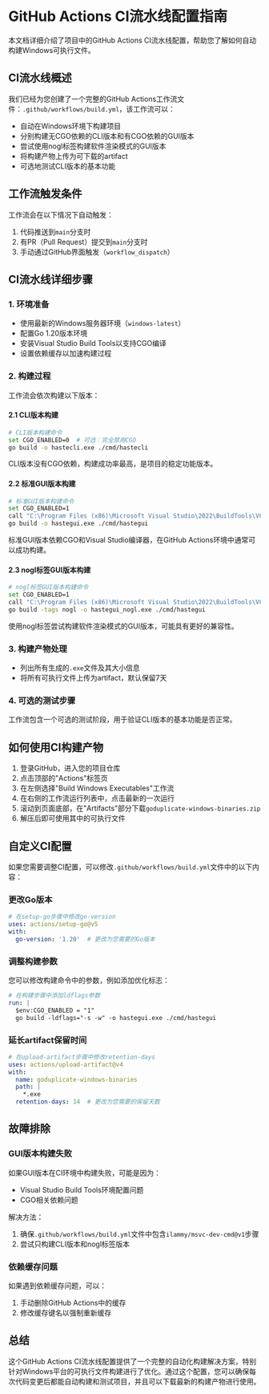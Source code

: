 # GitHub Actions CI流水线配置指南

本文档详细介绍了项目中的GitHub Actions CI流水线配置，帮助您了解如何自动构建Windows可执行文件。

## CI流水线概述

我们已经为您创建了一个完整的GitHub Actions工作流文件：`.github/workflows/build.yml`，该工作流可以：

- 自动在Windows环境下构建项目
- 分别构建无CGO依赖的CLI版本和有CGO依赖的GUI版本
- 尝试使用nogl标签构建软件渲染模式的GUI版本
- 将构建产物上传为可下载的artifact
- 可选地测试CLI版本的基本功能

## 工作流触发条件

工作流会在以下情况下自动触发：

1. 代码推送到`main`分支时
2. 有PR（Pull Request）提交到`main`分支时
3. 手动通过GitHub界面触发（`workflow_dispatch`）

## CI流水线详细步骤

### 1. 环境准备

- 使用最新的Windows服务器环境（`windows-latest`）
- 配置Go 1.20版本环境
- 安装Visual Studio Build Tools以支持CGO编译
- 设置依赖缓存以加速构建过程

### 2. 构建过程

工作流会依次构建以下版本：

#### 2.1 CLI版本构建

```bash
# CLI版本构建命令
set CGO_ENABLED=0  # 可选：完全禁用CGO
go build -o hastecli.exe ./cmd/hastecli
```

CLI版本没有CGO依赖，构建成功率最高，是项目的稳定功能版本。

#### 2.2 标准GUI版本构建

```bash
# 标准GUI版本构建命令
set CGO_ENABLED=1
call "C:\Program Files (x86)\Microsoft Visual Studio\2022\BuildTools\VC\Auxiliary\Build\vcvarsall.bat" amd64
go build -o hastegui.exe ./cmd/hastegui
```

标准GUI版本依赖CGO和Visual Studio编译器，在GitHub Actions环境中通常可以成功构建。

#### 2.3 nogl标签GUI版本构建

```bash
# nogl标签GUI版本构建命令
set CGO_ENABLED=1
call "C:\Program Files (x86)\Microsoft Visual Studio\2022\BuildTools\VC\Auxiliary\Build\vcvarsall.bat" amd64
go build -tags nogl -o hastegui_nogl.exe ./cmd/hastegui
```

使用nogl标签尝试构建软件渲染模式的GUI版本，可能具有更好的兼容性。

### 3. 构建产物处理

- 列出所有生成的`.exe`文件及其大小信息
- 将所有可执行文件上传为artifact，默认保留7天

### 4. 可选的测试步骤

工作流包含一个可选的测试阶段，用于验证CLI版本的基本功能是否正常。

## 如何使用CI构建产物

1. 登录GitHub，进入您的项目仓库
2. 点击顶部的"Actions"标签页
3. 在左侧选择"Build Windows Executables"工作流
4. 在右侧的工作流运行列表中，点击最新的一次运行
5. 滚动到页面底部，在"Artifacts"部分下载`goduplicate-windows-binaries.zip`
6. 解压后即可使用其中的可执行文件

## 自定义CI配置

如果您需要调整CI配置，可以修改`.github/workflows/build.yml`文件中的以下内容：

### 更改Go版本

```yaml
# 在setup-go步骤中修改go-version
uses: actions/setup-go@v5
with:
  go-version: '1.20'  # 更改为您需要的Go版本
```

### 调整构建参数

您可以修改构建命令中的参数，例如添加优化标志：

```yaml
# 在构建步骤中添加ldflags参数
run: |
  $env:CGO_ENABLED = "1"
  go build -ldflags="-s -w" -o hastegui.exe ./cmd/hastegui
```

### 延长artifact保留时间

```yaml
# 在upload-artifact步骤中修改retention-days
uses: actions/upload-artifact@v4
with:
  name: goduplicate-windows-binaries
  path: |
    *.exe
  retention-days: 14  # 更改为您需要的保留天数
```

## 故障排除

### GUI版本构建失败

如果GUI版本在CI环境中构建失败，可能是因为：
- Visual Studio Build Tools环境配置问题
- CGO相关依赖问题

解决方法：
1. 确保`.github/workflows/build.yml`文件中包含`ilammy/msvc-dev-cmd@v1`步骤
2. 尝试只构建CLI版本和nogl标签版本

### 依赖缓存问题

如果遇到依赖缓存问题，可以：
1. 手动删除GitHub Actions中的缓存
2. 修改缓存键名以强制重新缓存

## 总结

这个GitHub Actions CI流水线配置提供了一个完整的自动化构建解决方案，特别针对Windows平台的可执行文件构建进行了优化。通过这个配置，您可以确保每次代码变更后都能自动构建和测试项目，并且可以下载最新的构建产物进行使用。